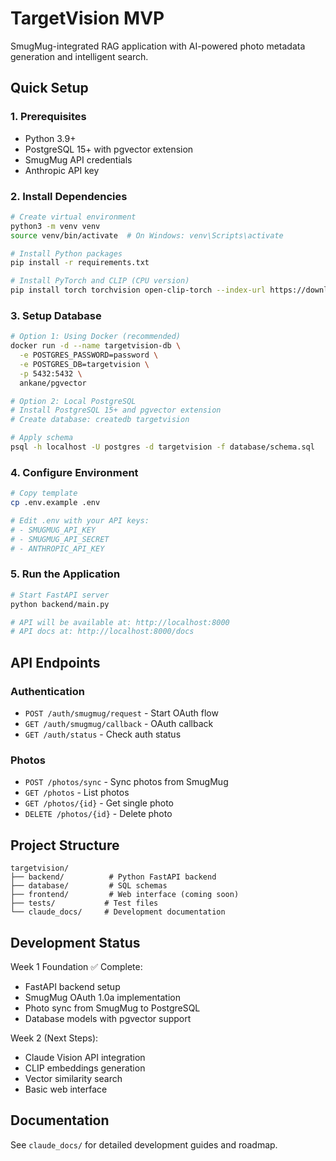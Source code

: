 # TargetVision MVP

SmugMug-integrated RAG application with AI-powered photo metadata generation and intelligent search.

## Quick Setup

### 1. Prerequisites
- Python 3.9+
- PostgreSQL 15+ with pgvector extension
- SmugMug API credentials
- Anthropic API key

### 2. Install Dependencies
```bash
# Create virtual environment
python3 -m venv venv
source venv/bin/activate  # On Windows: venv\Scripts\activate

# Install Python packages
pip install -r requirements.txt

# Install PyTorch and CLIP (CPU version)
pip install torch torchvision open-clip-torch --index-url https://download.pytorch.org/whl/cpu
```

### 3. Setup Database
```bash
# Option 1: Using Docker (recommended)
docker run -d --name targetvision-db \
  -e POSTGRES_PASSWORD=password \
  -e POSTGRES_DB=targetvision \
  -p 5432:5432 \
  ankane/pgvector

# Option 2: Local PostgreSQL
# Install PostgreSQL 15+ and pgvector extension
# Create database: createdb targetvision

# Apply schema
psql -h localhost -U postgres -d targetvision -f database/schema.sql
```

### 4. Configure Environment
```bash
# Copy template
cp .env.example .env

# Edit .env with your API keys:
# - SMUGMUG_API_KEY
# - SMUGMUG_API_SECRET
# - ANTHROPIC_API_KEY
```

### 5. Run the Application
```bash
# Start FastAPI server
python backend/main.py

# API will be available at: http://localhost:8000
# API docs at: http://localhost:8000/docs
```

## API Endpoints

### Authentication
- `POST /auth/smugmug/request` - Start OAuth flow
- `GET /auth/smugmug/callback` - OAuth callback
- `GET /auth/status` - Check auth status

### Photos
- `POST /photos/sync` - Sync photos from SmugMug
- `GET /photos` - List photos
- `GET /photos/{id}` - Get single photo
- `DELETE /photos/{id}` - Delete photo

## Project Structure
```
targetvision/
├── backend/          # Python FastAPI backend
├── database/         # SQL schemas
├── frontend/         # Web interface (coming soon)
├── tests/           # Test files
└── claude_docs/     # Development documentation
```

## Development Status
Week 1 Foundation ✅ Complete:
- FastAPI backend setup
- SmugMug OAuth 1.0a implementation
- Photo sync from SmugMug to PostgreSQL
- Database models with pgvector support

Week 2 (Next Steps):
- Claude Vision API integration
- CLIP embeddings generation
- Vector similarity search
- Basic web interface

## Documentation
See `claude_docs/` for detailed development guides and roadmap.